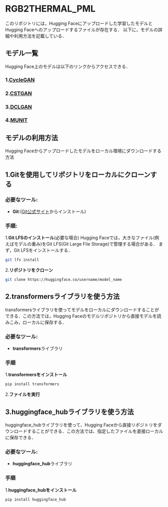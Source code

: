# RGB2THERMAL_PML
このリポジトリには，Hugging Faceにアップロードした学習したモデルとHugging Faceへのアップロードするファイルが存在する．
以下に，モデルの詳細や利用方法を記載している．

## モデル一覧
Hugging Face上のモデルは以下のリンクからアクセスできる．
### 1.[CycleGAN](https://huggingface.co/KIIIT000/RGB2TEHRMAL_CycleGAN)
### 2.[CSTGAN](https://huggingface.co/KIIIT000/RGB2TEHRMAL_CSTGAN)
### 3.[DCLGAN](https://huggingface.co/KIIIT000/RGB2TEHRMAL_DCLGAN)
### 4.[MUNIT](https://huggingface.co/KIIIT000/RGB2TEHRMAL_MUNIT)

## モデルの利用方法
Hugging Faceからアップロードしたモデルをローカル環境にダウンロードする方法
## 1.Gitを使用してリポジトリをローカルにクローンする
### 必要なツール:
- **Git**:([Git公式サイト](https://git-scm.com/)からインストール)

### 手順:
1.**Git LFSのインストール**(必要な場合)
Hugging Faceでは，大きなファイル(例えばモデルの重み)をGit LFS(Git Large File Storage)で管理する場合がある．
まず，Git LFSをインストールする．

``` bash
git lfs install
```
2.**リポジトリをクローン**
``` bash
git clone https://huggingface.co/username/model_name
```
## 2.transformersライブラリを使う方法
transformersライブラリを使ってモデルをローカルにダウンロードすることができる．この方法では，Hugging Faceのモデルリポジトリから直接モデルを読みこみ，ローカルに保存する．
### 必要なツール:
- **transformers**ライブラリ

### 手順
1.**transformersをインストール**

``` bash
pip install transformers
```
2.**ファイルを実行**


## 3.huggingface_hubライブラリを使う方法
huggingface_hubライブラリを使って、Hugging Faceから直接リポジトリをダウンロードすることができる．この方法では、指定したファイルを直接ローカルに保存できる．
### 必要なツール:
- **huggingface_hub**ライブラリ

### 手順
1.**huggingface_hubをインストール**
```bash
pip install huggingface_hub
```


